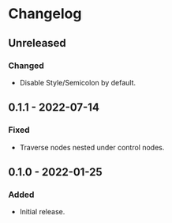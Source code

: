 # Changelog

## Unreleased

### Changed

- Disable Style/Semicolon by default.

## 0.1.1 - 2022-07-14

### Fixed

- Traverse nodes nested under control nodes.

## 0.1.0 - 2022-01-25

### Added

- Initial release.
